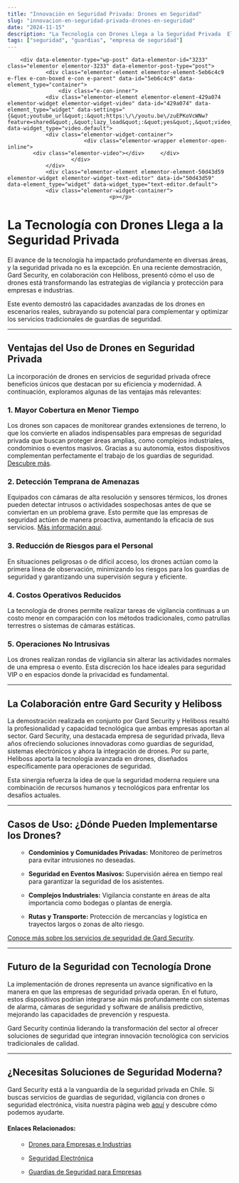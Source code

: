 ```yaml
---
title: "Innovación en Seguridad Privada: Drones en Seguridad"
slug: "innovacion-en-seguridad-privada-drones-en-seguridad"
date: "2024-11-15"
description: "La Tecnología con Drones Llega a la Seguridad Privada  El avance de la tecnología ha impactado profundamente en diversas áreas, y la seguridad privada no es la ..."
tags: ["seguridad", "guardias", "empresa de seguridad"]
---
```


		<div data-elementor-type="wp-post" data-elementor-id="3233" class="elementor elementor-3233" data-elementor-post-type="post">
				<div class="elementor-element elementor-element-5eb6c4c9 e-flex e-con-boxed e-con e-parent" data-id="5eb6c4c9" data-element_type="container">
					<div class="e-con-inner">
				<div class="elementor-element elementor-element-429a074 elementor-widget elementor-widget-video" data-id="429a074" data-element_type="widget" data-settings="{&quot;youtube_url&quot;:&quot;https:\/\/youtu.be\/zuEPKoVcWNw?feature=shared&quot;,&quot;lazy_load&quot;:&quot;yes&quot;,&quot;video_type&quot;:&quot;youtube&quot;}" data-widget_type="video.default">
				<div class="elementor-widget-container">
							<div class="elementor-wrapper elementor-open-inline">
			<div class="elementor-video"></div>		</div>
						</div>
				</div>
				<div class="elementor-element elementor-element-50d43d59 elementor-widget elementor-widget-text-editor" data-id="50d43d59" data-element_type="widget" data-widget_type="text-editor.default">
				<div class="elementor-widget-container">
									<p></p>
<h1 id="h-la-tecnologia-con-drones-llega-a-la-seguridad-privada" class="wp-block-heading">La Tecnología con Drones Llega a la Seguridad Privada</h1>
<p></p>
<p>El avance de la tecnología ha impactado profundamente en diversas áreas, y la seguridad privada no es la excepción. En una reciente demostración, Gard Security, en colaboración con Heliboss, presentó cómo el uso de drones está transformando las estrategias de vigilancia y protección para empresas e industrias.</p>
<p></p>
<p>Este evento demostró las capacidades avanzadas de los drones en escenarios reales, subrayando su potencial para complementar y optimizar los servicios tradicionales de guardias de seguridad.</p>
<p></p>
<p></p>
<hr class="wp-block-separator has-alpha-channel-opacity" />
<p></p>
<h2 id="h-ventajas-del-uso-de-drones-en-seguridad-privada" class="wp-block-heading">Ventajas del Uso de Drones en Seguridad Privada</h2>
<p></p>
<p>La incorporación de drones en servicios de seguridad privada ofrece beneficios únicos que destacan por su eficiencia y modernidad. A continuación, exploramos algunas de las ventajas más relevantes:</p>
<p></p>
<h3 id="h-1-mayor-cobertura-en-menor-tiempo" class="wp-block-heading">1. <strong>Mayor Cobertura en Menor Tiempo</strong></h3>
<p></p>
<p>Los drones son capaces de monitorear grandes extensiones de terreno, lo que los convierte en aliados indispensables para empresas de seguridad privada que buscan proteger áreas amplias, como complejos industriales, condominios o eventos masivos. Gracias a su autonomía, estos dispositivos complementan perfectamente el trabajo de los guardias de seguridad. <a href="https://gard.cl/seguridad-electronica/">Descubre más</a>.</p>
<p></p>
<h3 id="h-2-deteccion-temprana-de-amenazas" class="wp-block-heading">2. <strong>Detección Temprana de Amenazas</strong></h3>
<p></p>
<p>Equipados con cámaras de alta resolución y sensores térmicos, los drones pueden detectar intrusos o actividades sospechosas antes de que se conviertan en un problema grave. Esto permite que las empresas de seguridad actúen de manera proactiva, aumentando la eficacia de sus servicios. <a href="https://gard.cl/drones-de-seguridad-para-empresas-e-industrias/">Más información aquí</a>.</p>
<p></p>
<h3 id="h-3-reduccion-de-riesgos-para-el-personal" class="wp-block-heading">3. <strong>Reducción de Riesgos para el Personal</strong></h3>
<p></p>
<p>En situaciones peligrosas o de difícil acceso, los drones actúan como la primera línea de observación, minimizando los riesgos para los guardias de seguridad y garantizando una supervisión segura y eficiente.</p>
<p></p>
<h3 id="h-4-costos-operativos-reducidos" class="wp-block-heading">4. <strong>Costos Operativos Reducidos</strong></h3>
<p></p>
<p>La tecnología de drones permite realizar tareas de vigilancia continuas a un costo menor en comparación con los métodos tradicionales, como patrullas terrestres o sistemas de cámaras estáticas.</p>
<p></p>
<h3 id="h-5-operaciones-no-intrusivas" class="wp-block-heading">5. <strong>Operaciones No Intrusivas</strong></h3>
<p></p>
<p>Los drones realizan rondas de vigilancia sin alterar las actividades normales de una empresa o evento. Esta discreción los hace ideales para seguridad VIP o en espacios donde la privacidad es fundamental.</p>
<p></p>
<hr class="wp-block-separator has-alpha-channel-opacity" />
<p></p>
<h2 id="h-la-colaboracion-entre-gard-security-y-heliboss" class="wp-block-heading">La Colaboración entre Gard Security y Heliboss</h2>
<p></p>
<p>La demostración realizada en conjunto por Gard Security y Heliboss resaltó la profesionalidad y capacidad tecnológica que ambas empresas aportan al sector. Gard Security, una destacada empresa de seguridad privada, lleva años ofreciendo soluciones innovadoras como guardias de seguridad, sistemas electrónicos y ahora la integración de drones. Por su parte, Heliboss aporta la tecnología avanzada en drones, diseñados específicamente para operaciones de seguridad.</p>
<p></p>
<p>Esta sinergia refuerza la idea de que la seguridad moderna requiere una combinación de recursos humanos y tecnológicos para enfrentar los desafíos actuales.</p>
<p></p>
<hr class="wp-block-separator has-alpha-channel-opacity" />
<p></p>
<h2 id="h-casos-de-uso-donde-pueden-implementarse-los-drones" class="wp-block-heading">Casos de Uso: ¿Dónde Pueden Implementarse los Drones?</h2>
<p></p>
<ul class="wp-block-list">
<li style="list-style-type: none;">
<ul class="wp-block-list"></ul>
</li>
</ul>
<ul class="wp-block-list">
<li style="list-style-type: none;">
<ul class="wp-block-list">
<li><strong>Condominios y Comunidades Privadas:</strong> Monitoreo de perímetros para evitar intrusiones no deseadas.</li>
</ul>
</li>
</ul>
<p></p>
<ul class="wp-block-list">
<li style="list-style-type: none;">
<ul class="wp-block-list">
<li><strong>Seguridad en Eventos Masivos:</strong> Supervisión aérea en tiempo real para garantizar la seguridad de los asistentes.</li>
</ul>
</li>
</ul>
<p></p>
<ul class="wp-block-list">
<li style="list-style-type: none;">
<ul class="wp-block-list">
<li><strong>Complejos Industriales:</strong> Vigilancia constante en áreas de alta importancia como bodegas o plantas de energía.</li>
</ul>
</li>
</ul>
<p></p>
<ul class="wp-block-list">
<li style="list-style-type: none;">
<ul class="wp-block-list">
<li><strong>Rutas y Transporte:</strong> Protección de mercancías y logística en trayectos largos o zonas de alto riesgo.</li>
</ul>
</li>
</ul>
<p></p>
<p></p>
<p><a href="https://gard.cl/">Conoce más sobre los servicios de seguridad de Gard Security</a>.</p>
<p></p>
<hr class="wp-block-separator has-alpha-channel-opacity" />
<p></p>
<h2 id="h-futuro-de-la-seguridad-con-tecnologia-drone" class="wp-block-heading">Futuro de la Seguridad con Tecnología Drone</h2>
<p></p>
<p>La implementación de drones representa un avance significativo en la manera en que las empresas de seguridad privada operan. En el futuro, estos dispositivos podrían integrarse aún más profundamente con sistemas de alarma, cámaras de seguridad y software de análisis predictivo, mejorando las capacidades de prevención y respuesta.</p>
<p></p>
<p>Gard Security continúa liderando la transformación del sector al ofrecer soluciones de seguridad que integran innovación tecnológica con servicios tradicionales de calidad.</p>
<p></p>
<hr class="wp-block-separator has-alpha-channel-opacity" />
<p></p>
<h2 id="h-necesitas-soluciones-de-seguridad-moderna" class="wp-block-heading">¿Necesitas Soluciones de Seguridad Moderna?</h2>
<p></p>
<p>Gard Security está a la vanguardia de la seguridad privada en Chile. Si buscas servicios de guardias de seguridad, vigilancia con drones o seguridad electrónica, visita nuestra página web <a href="https://gard.cl/">aquí</a> y descubre cómo podemos ayudarte.</p>
<p></p>
<h4 id="h-enlaces-relacionados" class="wp-block-heading">Enlaces Relacionados:</h4>
<p></p>
<ul class="wp-block-list">
<li style="list-style-type: none;">
<ul class="wp-block-list"></ul>
</li>
</ul>
<ul class="wp-block-list">
<li style="list-style-type: none;">
<ul class="wp-block-list">
<li><a href="https://gard.cl/drones-de-seguridad-para-empresas-e-industrias/">Drones para Empresas e Industrias</a></li>
</ul>
</li>
</ul>
<p></p>
<ul class="wp-block-list">
<li style="list-style-type: none;">
<ul class="wp-block-list">
<li><a href="https://gard.cl/seguridad-electronica/">Seguridad Electrónica</a></li>
</ul>
</li>
</ul>
<p></p>
<ul class="wp-block-list">
<li style="list-style-type: none;">
<ul class="wp-block-list">
<li><a href="https://gard.cl/guardias-de-seguridad-privada-para-empresas/">Guardias de Seguridad para Empresas</a></li>
</ul>
</li>
</ul>
<p></p>
<p></p>
<p></p>								</div>
				</div>
					</div>
				</div>
				</div>
		
